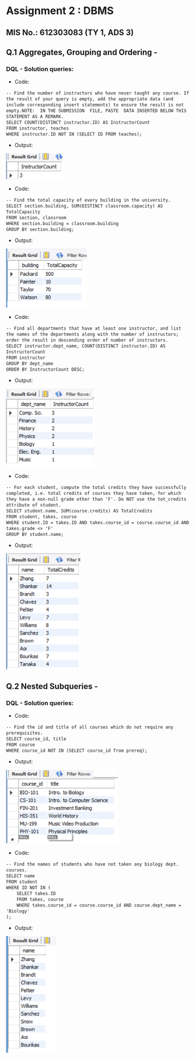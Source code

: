 # Assignment 2 : DBMS
## MIS No.: 612303083 (TY 1, ADS 3)

## Q.1 Aggregates, Grouping and Ordering -
### DQL - Solution queries:
- Code:
```
-- Find the number of instructors who have never taught any course. If the result of your query is empty, add the appropriate data (and include corresponding insert statements) to ensure the result is not empty.NOTE:  IN THE SUBMISSION  FILE, PASTE  DATA INSERTED BELOW THIS STATEMENT AS A REMARK.
SELECT COUNT(DISTINCT instructor.ID) AS InstructorCount
FROM instructor, teaches
WHERE instructor.ID NOT IN (SELECT ID FROM teaches);
```
- Output:

![output](./outputs/agre-q1.png)
- Code:
```
-- Find the total capacity of every building in the university.
SELECT section.building, SUM(DISTINCT classroom.capacity) AS TotalCapacity
FROM section, classroom
WHERE section.building = classroom.building
GROUP BY section.building;
```
- Output:

![output](./outputs/agre-q2.png)
- Code:
```
-- Find all departments that have at least one instructor, and list the names of the departments along with the number of instructors;   order the result in descending order of number of instructors. 
SELECT instructor.dept_name, COUNT(DISTINCT instructor.ID) AS InstructorCount
FROM instructor
GROUP BY dept_name
ORDER BY InstructorCount DESC;
```
- Output:

![output](./outputs/agre-q3.png)
- Code:
```
-- For each student, compute the total credits they have successfully completed, i.e. total credits of courses they have taken, for which they have a non-null grade other than 'F'. Do NOT use the tot_credits attribute of student.
SELECT student.name, SUM(course.credits) AS TotalCredits
FROM student, takes, course
WHERE student.ID = takes.ID AND takes.course_id = course.course_id AND takes.grade <> 'F'
GROUP BY student.name;
```
- Output:

![output](./outputs/agre-q4.png)

## Q.2 Nested Subqueries -

### DQL - Solution queries:
- Code:
```
-- Find the id and title of all courses which do not require any  prerequisites.
SELECT course_id, title
FROM course
WHERE course_id NOT IN (SELECT course_id from prereq);
```
- Output:

![output](./outputs/nested-q1.png)
- Code:
```
-- Find the names of students who have not taken any biology dept. courses.
SELECT name
FROM student
WHERE ID NOT IN (
	SELECT takes.ID
    FROM takes, course
    WHERE takes.course_id = course.course_id AND course.dept_name = 'Biology'
);
```
- Output:

![output](./outputs/nested-q2.png)
